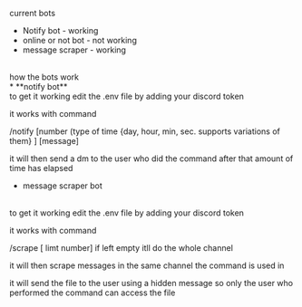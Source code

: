 current bots
<br>
- Notify bot - working
- online or not bot - not working
- message scraper - working
<br>
how the bots work

<br>
* **notify bot**
<br>
to get it working edit the .env file by adding your discord token

it works with command 

/notify [number (type of time {day, hour, min, sec. supports variations of them} ] [message] 

it will then send a dm to the user who did the command after that amount of time has elapsed 
<br>
- message scraper bot
<br>
to get it working edit the .env file by adding your discord token

it works with command 

/scrape  [ limt number] if left empty itll do the whole channel

it will then scrape messages in the same channel the command is used in 

it will send the file to the user using a hidden message so only the user who performed the command can access the file
